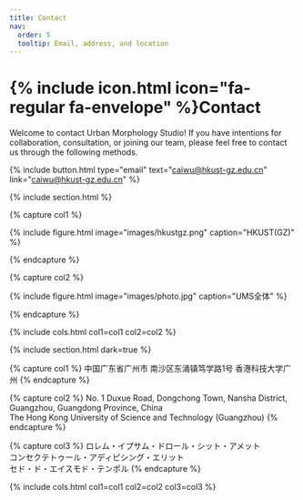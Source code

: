 ```yaml
---
title: Contact
nav:
  order: 5
  tooltip: Email, address, and location
---
```


# {% include icon.html icon="fa-regular fa-envelope" %}Contact
Welcome to contact Urban Morphology Studio! If you have intentions for collaboration, consultation, or joining our team, please feel free to contact us through the following methods.

{%
  include button.html
  type="email"
  text="caiwu@hkust-gz.edu.cn"
  link="caiwu@hkust-gz.edu.cn"
%}

{% include section.html %}

{% capture col1 %}

{%
  include figure.html
  image="images/hkustgz.png"
  caption="HKUST(GZ)"
%}

{% endcapture %}

{% capture col2 %}

{%
  include figure.html
  image="images/photo.jpg"
  caption="UMS全体"
%}

{% endcapture %}

{% include cols.html col1=col1 col2=col2 %}

{% include section.html dark=true %}

{% capture col1 %}
中国广东省广州市
南沙区东涌镇笃学路1号
香港科技大学广州
{% endcapture %}

{% capture col2 %}
No. 1 Duxue Road, Dongchong Town, Nansha District, Guangzhou, Guangdong Province, China  
The Hong Kong University of Science and Technology (Guangzhou)
{% endcapture %}

{% capture col3 %}
ロレム・イプサム・ドロール・シット・アメット  
コンセクテトゥール・アディピシング・エリット  
セド・ド・エイスモド・テンポル
{% endcapture %}

{% include cols.html col1=col1 col2=col2 col3=col3 %}

